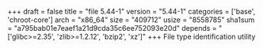+++
draft = false
title = "file 5.44-1"
version = "5.44-1"
categories = ['base', 'chroot-core']
arch = "x86_64"
size = "409712"
usize = "8558785"
sha1sum = "a795bab01e7eaef1a21d9cda35c6ee752093e20d"
depends = "['glibc>=2.35', 'zlib>=1.2.12', 'bzip2', 'xz']"
+++
File type identification utility